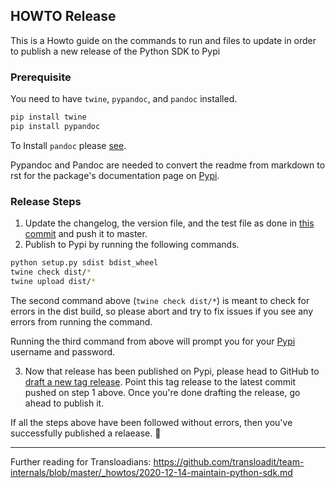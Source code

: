 ## HOWTO Release ##

This is a Howto guide on the commands to run and files to update in order to publish a new release of the Python SDK to Pypi

### Prerequisite

You need to have `twine`, `pypandoc`, and `pandoc` installed.

```bash
pip install twine
pip install pypandoc
```

To Install `pandoc` please [see](https://pandoc.org/installing.html).

Pypandoc and Pandoc are needed to convert the readme from markdown to rst for the package's documentation page on [Pypi](https://pypi.org/project/pytransloadit/).

### Release Steps

1. Update the changelog, the version file, and the test file as done in [this commit](https://github.com/transloadit/python-sdk/commit/35789c535bd02086ff8f3a07eda9583d6e676d4d) and push it to master.
2. Publish to Pypi by running the following commands.

```bash
python setup.py sdist bdist_wheel
twine check dist/*
twine upload dist/*
```
The second command above (`twine check dist/*`) is meant to check for errors in the dist build, so please abort and try to fix issues if you see any errors from running the command.

Running the third command from above will prompt you for your [Pypi](https://pypi.org/project/pytransloadit/) username and password.

3. Now that release has been published on Pypi, please head to GitHub to [draft a new tag release](https://github.com/transloadit/python-sdk/releases). Point this tag release to the latest commit pushed on step 1 above. Once you're done drafting the release, go ahead to publish it.

If all the steps above have been followed without errors, then you've successfully published a relaease. 🎉 

* * * 
Further reading for Transloadians: https://github.com/transloadit/team-internals/blob/master/_howtos/2020-12-14-maintain-python-sdk.md
